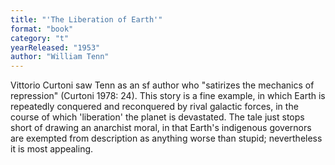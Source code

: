 ```yaml
---
title: "'The Liberation of Earth'"
format: "book"
category: "t"
yearReleased: "1953"
author: "William Tenn"
---
```

Vittorio Curtoni saw Tenn as an sf author who "satirizes the mechanics of repression" (Curtoni 1978: 24). This story is a fine example, in which Earth is repeatedly conquered and reconquered by rival galactic forces, in the course of which 'liberation' the planet is devastated. The tale just stops short of drawing an anarchist moral, in that Earth's indigenous governors are exempted from description as anything worse than stupid; nevertheless it is most appealing.